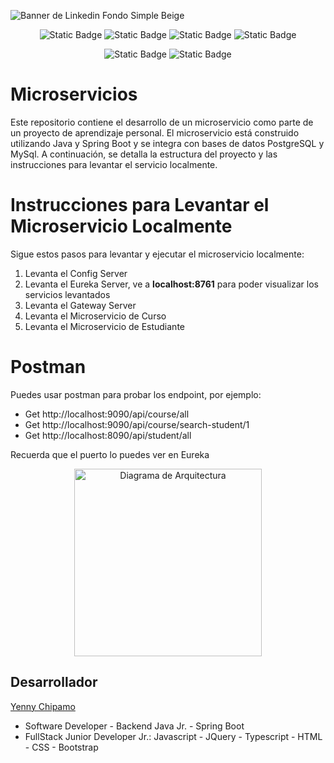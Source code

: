
![Banner de Linkedin Fondo Simple Beige ](https://github.com/user-attachments/assets/e7c76fbb-f031-4f44-b939-774f8656545a)

<div align="center">
  
  ![Static Badge](https://img.shields.io/badge/Java-ED8B00?style=for-the-badge&logo=openjdk&logoColor=white)
  ![Static Badge](https://img.shields.io/badge/SpringbOOT-6DB33F?style=for-the-badge&logo=spring&logoColor=white)
  ![Static Badge](https://img.shields.io/badge/MySql-00000F?style=for-the-badge&logo=mysql&logoColor=white)
  ![Static Badge](https://img.shields.io/badge/Postgres-00000F?style=for-the-badge&logo=postgres&logoColor=white)

  ![Static Badge](https://img.shields.io/badge/VERSION-1.0-yellow?style=flat)
  ![Static Badge](https://img.shields.io/badge/STATUS-TERMINADO-blue?style=flat)

</div> 

# Microservicios


Este repositorio contiene el desarrollo de un microservicio como parte de un proyecto de aprendizaje personal. El microservicio está construido utilizando Java y Spring Boot y se integra con bases de datos PostgreSQL y MySql. A continuación, se detalla la estructura del proyecto y las instrucciones para levantar el servicio localmente.


# Instrucciones para Levantar el Microservicio Localmente

Sigue estos pasos para levantar y ejecutar el microservicio localmente:

1. Levanta el Config Server
2. Levanta el Eureka Server, ve a **localhost:8761** para poder visualizar los servicios levantados
3. Levanta el Gateway Server
4. Levanta el Microservicio de Curso
5. Levanta el Microservicio de Estudiante


# Postman


Puedes usar postman para probar los endpoint, por ejemplo:

- Get http://localhost:9090/api/course/all
- Get http://localhost:9090/api/course/search-student/1
- Get http://localhost:8090/api/student/all

Recuerda que el puerto lo puedes ver en Eureka

<div align="center">
  
<img src="https://github.com/user-attachments/assets/c0f135e6-84a7-474a-a59e-a00be7eb8d82" alt="Diagrama de Arquitectura" width="300" />

</div> 
    
## Desarrollador

[Yenny Chipamo](https://www.linkedin.com/in/yenny-chipamo/)
* Software Developer - Backend Java Jr. - Spring Boot
* FullStack Junior Developer Jr.: Javascript - JQuery - Typescript - HTML - CSS - Bootstrap




  
